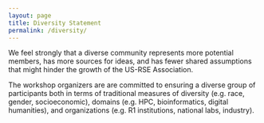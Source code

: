 ```yaml
---
layout: page
title: Diversity Statement
permalink: /diversity/
---
```


We feel strongly that a diverse community represents more potential members,
has more sources for ideas, and has fewer shared assumptions that might hinder
the growth of the US-RSE Association.

The workshop organizers are are committed to ensuring a diverse group of participants
both in terms of traditional measures of diversity (e.g. race, gender, socioeconomic),
domains (e.g. HPC, bioinformatics, digital humanities), and organizations (e.g.
R1 institutions, national labs, industry). 
